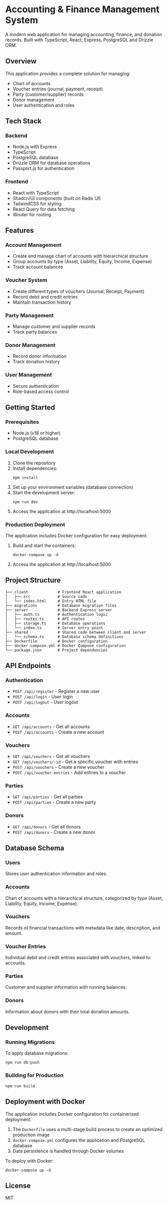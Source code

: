 
# Accounting & Finance Management System

A modern web application for managing accounting, finance, and donation records. Built with TypeScript, React, Express, PostgreSQL and Drizzle ORM.

## Overview

This application provides a complete solution for managing:
- Chart of accounts
- Voucher entries (journal, payment, receipt)
- Party (customer/supplier) records
- Donor management 
- User authentication and roles

## Tech Stack

### Backend
- Node.js with Express
- TypeScript
- PostgreSQL database
- Drizzle ORM for database operations
- Passport.js for authentication

### Frontend
- React with TypeScript
- Shadcn/UI components (built on Radix UI)
- TailwindCSS for styling
- React Query for data fetching
- Wouter for routing

## Features

### Account Management
- Create and manage chart of accounts with hierarchical structure
- Group accounts by type (Asset, Liability, Equity, Income, Expense)
- Track account balances

### Voucher System
- Create different types of vouchers (Journal, Receipt, Payment)
- Record debit and credit entries
- Maintain transaction history

### Party Management
- Manage customer and supplier records
- Track party balances

### Donor Management
- Record donor information
- Track donation history

### User Management
- Secure authentication
- Role-based access control

## Getting Started

### Prerequisites
- Node.js (v18 or higher)
- PostgreSQL database

### Local Development

1. Clone the repository
2. Install dependencies:
   ```
   npm install
   ```
3. Set up your environment variables (database connection)
4. Start the development server:
   ```
   npm run dev
   ```
5. Access the application at http://localhost:5000

### Production Deployment

The application includes Docker configuration for easy deployment:

1. Build and start the containers:
   ```
   docker-compose up -d
   ```
2. Access the application at http://localhost:5000

## Project Structure

```
├── client             # Frontend React application
│   ├── src            # Source code
│   └── index.html     # Entry HTML file
├── migrations         # Database migration files
├── server             # Backend Express server
│   ├── auth.ts        # Authentication logic
│   ├── routes.ts      # API routes
│   ├── storage.ts     # Database operations
│   └── index.ts       # Server entry point
├── shared             # Shared code between client and server
│   └── schema.ts      # Database schema definitions
├── Dockerfile         # Docker configuration
├── docker-compose.yml # Docker Compose configuration
└── package.json       # Project dependencies
```

## API Endpoints

### Authentication
- `POST /api/register` - Register a new user
- `POST /api/login` - User login
- `POST /api/logout` - User logout

### Accounts
- `GET /api/accounts` - Get all accounts
- `POST /api/accounts` - Create a new account

### Vouchers
- `GET /api/vouchers` - Get all vouchers
- `GET /api/vouchers/:id` - Get a specific voucher with entries
- `POST /api/vouchers` - Create a new voucher
- `POST /api/voucher-entries` - Add entries to a voucher

### Parties
- `GET /api/parties` - Get all parties
- `POST /api/parties` - Create a new party

### Donors
- `GET /api/donors` - Get all donors
- `POST /api/donors` - Create a new donor

## Database Schema

### Users
Stores user authentication information and roles.

### Accounts
Chart of accounts with a hierarchical structure, categorized by type (Asset, Liability, Equity, Income, Expense).

### Vouchers
Records of financial transactions with metadata like date, description, and amount.

### Voucher Entries
Individual debit and credit entries associated with vouchers, linked to accounts.

### Parties
Customer and supplier information with running balances.

### Donors
Information about donors with their total donation amounts.

## Development

### Running Migrations
To apply database migrations:
```
npm run db:push
```

### Building for Production
```
npm run build
```

## Deployment with Docker

The application includes Docker configuration for containerized deployment:

1. The `Dockerfile` uses a multi-stage build process to create an optimized production image
2. `docker-compose.yml` configures the application and PostgreSQL database
3. Data persistence is handled through Docker volumes

To deploy with Docker:
```
docker-compose up -d
```

## License

MIT
